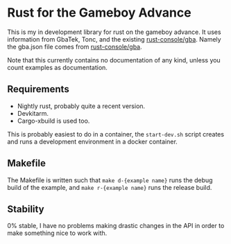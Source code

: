 # Rust for the Gameboy Advance

This is my in development library for rust on the gameboy advance. It uses
information from GbaTek, Tonc, and the existing
[rust-console/gba](https://github.com/rust-console/gba). Namely the gba.json
file comes from [rust-console/gba](https://github.com/rust-console/gba).

Note that this currently contains no documentation of any kind, unless you count
examples as documentation.

## Requirements

* Nightly rust, probably quite a recent version.
* Devkitarm.
* Cargo-xbuild is used too.

This is probably easiest to do in a container, the `start-dev.sh` script creates
and runs a development environment in a docker container.

## Makefile

The Makefile is written such that `make d-{example name}` runs the debug build
of the example, and `make r-{example name}` runs the release build.

## Stability

0% stable, I have no problems making drastic changes in the API in order to make
something nice to work with.